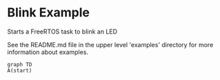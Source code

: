 # Blink Example

Starts a FreeRTOS task to blink an LED

See the README.md file in the upper level 'examples' directory for more information about examples.

```mermaid
graph TD
A(start)
```